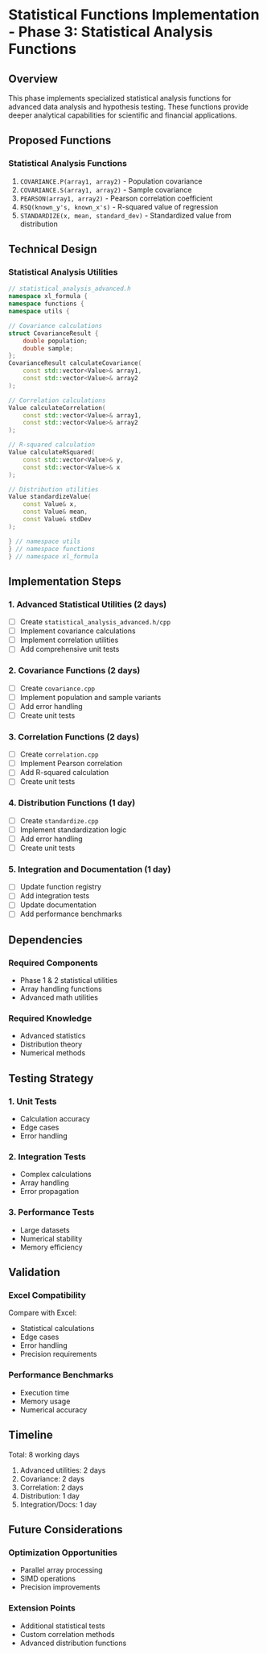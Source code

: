 # Statistical Functions Implementation - Phase 3: Statistical Analysis Functions

## Overview

This phase implements specialized statistical analysis functions for advanced data analysis and hypothesis testing. These functions provide deeper analytical capabilities for scientific and financial applications.

## Proposed Functions

### Statistical Analysis Functions
1. `COVARIANCE.P(array1, array2)` - Population covariance
2. `COVARIANCE.S(array1, array2)` - Sample covariance
3. `PEARSON(array1, array2)` - Pearson correlation coefficient
4. `RSQ(known_y's, known_x's)` - R-squared value of regression
5. `STANDARDIZE(x, mean, standard_dev)` - Standardized value from distribution

## Technical Design

### Statistical Analysis Utilities
```cpp
// statistical_analysis_advanced.h
namespace xl_formula {
namespace functions {
namespace utils {

// Covariance calculations
struct CovarianceResult {
    double population;
    double sample;
};
CovarianceResult calculateCovariance(
    const std::vector<Value>& array1,
    const std::vector<Value>& array2
);

// Correlation calculations
Value calculateCorrelation(
    const std::vector<Value>& array1,
    const std::vector<Value>& array2
);

// R-squared calculation
Value calculateRSquared(
    const std::vector<Value>& y,
    const std::vector<Value>& x
);

// Distribution utilities
Value standardizeValue(
    const Value& x,
    const Value& mean,
    const Value& stdDev
);

} // namespace utils
} // namespace functions
} // namespace xl_formula
```

## Implementation Steps

### 1. Advanced Statistical Utilities (2 days)
- [ ] Create `statistical_analysis_advanced.h/cpp`
- [ ] Implement covariance calculations
- [ ] Implement correlation utilities
- [ ] Add comprehensive unit tests

### 2. Covariance Functions (2 days)
- [ ] Create `covariance.cpp`
- [ ] Implement population and sample variants
- [ ] Add error handling
- [ ] Create unit tests

### 3. Correlation Functions (2 days)
- [ ] Create `correlation.cpp`
- [ ] Implement Pearson correlation
- [ ] Add R-squared calculation
- [ ] Create unit tests

### 4. Distribution Functions (1 day)
- [ ] Create `standardize.cpp`
- [ ] Implement standardization logic
- [ ] Add error handling
- [ ] Create unit tests

### 5. Integration and Documentation (1 day)
- [ ] Update function registry
- [ ] Add integration tests
- [ ] Update documentation
- [ ] Add performance benchmarks

## Dependencies

### Required Components
- Phase 1 & 2 statistical utilities
- Array handling functions
- Advanced math utilities

### Required Knowledge
- Advanced statistics
- Distribution theory
- Numerical methods

## Testing Strategy

### 1. Unit Tests
- Calculation accuracy
- Edge cases
- Error handling

### 2. Integration Tests
- Complex calculations
- Array handling
- Error propagation

### 3. Performance Tests
- Large datasets
- Numerical stability
- Memory efficiency

## Validation

### Excel Compatibility
Compare with Excel:
- Statistical calculations
- Edge cases
- Error handling
- Precision requirements

### Performance Benchmarks
- Execution time
- Memory usage
- Numerical accuracy

## Timeline

Total: 8 working days
1. Advanced utilities: 2 days
2. Covariance: 2 days
3. Correlation: 2 days
4. Distribution: 1 day
5. Integration/Docs: 1 day

## Future Considerations

### Optimization Opportunities
- Parallel array processing
- SIMD operations
- Precision improvements

### Extension Points
- Additional statistical tests
- Custom correlation methods
- Advanced distribution functions
